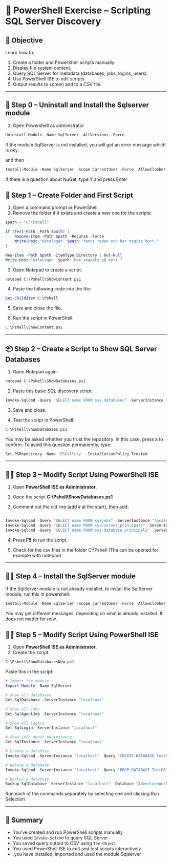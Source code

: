 
# 🧪 PowerShell Exercise – Scripting SQL Server Discovery

## 🎯 Objective

Learn how to:
1. Create a folder and PowerShell scripts manually.
2. Display file system content.
3. Query SQL Server for metadata (databases, jobs, logins, users).
4. Use PowerShell ISE to edit scripts.
5. Output results to screen and to a CSV file.

---


## 📁 Step 0 – Uninstall and Install the Sqlserver module

1. Open Powershell as administrator

```powershell
Uninstall-Module -Name SqlServer -AllVersions -Force
```

If the module SqlServer is not installed, you will get an error message which is oky

and then 

```powershell
Install-Module -Name SqlServer -Scope CurrentUser -Force -AllowClobber
```

If there is a question about NuGet, type Y and press Enter



## 📁 Step 1 – Create Folder and First Script

1. Open a command prompt or PowerShell.
2. Remove the folder if it exists and create a new one for the scripts:

```powershell
$path = "C:\Pshell"

if (Test-Path -Path $path) {
    Remove-Item -Path $path -Recurse -Force
    Write-Host "Katalogen '$path' fanns redan och har tagits bort."
}

New-Item -Path $path -ItemType Directory | Out-Null
Write-Host "Katalogen '$path' har skapats på nytt."


```

3. Open Notepad to create a script:

```powershell
notepad C:\Pshell\ShowContent.ps1
```

4. Paste the following code into the file:

```powershell
Get-ChildItem C:\Pshell
```

5. Save and close the file.

6. Run the script in PowerShell:

```powershell
C:\Pshell\ShowContent.ps1
```

---

## 📦 Step 2 – Create a Script to Show SQL Server Databases

1. Open Notepad again:

```powershell
notepad C:\Pshell\ShowDatabases.ps1
```

2. Paste this basic SQL discovery script:

```powershell
Invoke-Sqlcmd -Query "SELECT name FROM sys.databases" -ServerInstance "localhost" -TrustServerCertificate
```

3. Save and close.

4. Test the script in PowerShell:

```powershell
C:\Pshell\ShowDatabases.ps1
```
You may be asked whether you trust the repository. In this case, press a to confirm.
To avoid this question permanently, type:

```powershell
Set-PSRepository -Name 'PSGallery' -InstallationPolicy Trusted
```



---

## 🧑‍💻 Step 3 – Modify Script Using PowerShell ISE

1. Open **PowerShell ISE as Administrator**.
2. Open the script **C:\Pshell\ShowDatabases.ps1**

3. Comment out the old line (add `#` at the start), then add:

```powershell

Invoke-Sqlcmd -Query "SELECT name FROM sysjobs" -ServerInstance "localhost" -Database msdb -TrustServerCertificate | Tee-Object -FilePath C:\Pshell\Jobs.csv
Invoke-Sqlcmd -Query "SELECT name FROM sys.server_principals" -ServerInstance "localhost" -TrustServerCertificate | Tee-Object -FilePath C:\Pshell\Logins.csv
Invoke-Sqlcmd -Query "SELECT name FROM sys.database_principals" -ServerInstance "localhost" -Database msdb -TrustServerCertificate | Tee-Object -FilePath C:\Pshell\MsdbUsers.csv


```

4. Press **F5** to run the script.

5. Check for the csv files in the folder C:\Pshell (The can be opened for example with notepad)

---

## 🧑‍💻 Step 4 – Install the SqlServer module

If the SqlServer module is not already installet, to install the SqlServer module, run this in powershell:

```powershell
Install-Module -Name SqlServer -Scope CurrentUser -Force -AllowClobber
```
You may get different messages, depending on what is already installed. It does not matter for now.

## 🧑‍💻 Step 5 – Modify Script Using PowerShell ISE

1. Open **PowerShell ISE as Administrator**.
2. Create the script:

```powershell
C:\Pshell\ShowDatabasesNew.ps1
```

Paste this in the script:

```powershell
# Import the module
Import-Module -Name SqlServer

# Show all databases
Get-SqlDatabase -ServerInstance "localhost"

# Show all jobs
Get-SqlAgentJob -ServerInstance "localhost"

# Show all logins
Get-SqlLogin -ServerInstance "localhost"

# Show info about an instance
Get-SqlInstance -ServerInstance "localhost"

# Create a database
Invoke-Sqlcmd -ServerInstance "localhost" -Query "CREATE DATABASE TestDB" -TrustServerCertificate

# Delete a database
Invoke-Sqlcmd -ServerInstance "localhost" -Query "DROP DATABASE TestDB" -TrustServerCertificate

# Backup a database
Backup-SqlDatabase -ServerInstance "localhost" -Database "AdventureWorks" -BackupFile "C:\SqlBackups\AdventureWorks.bak" -TrustServerCertificate

```

Run each of the commands separately by selecting one and clicking Run Selection



---

## 📝 Summary

- You’ve created and run PowerShell scripts manually
- You used `Invoke-Sqlcmd` to query SQL Server
- You saved query output to CSV using `Tee-Object`
- You used PowerShell ISE to edit and test scripts interactively
- .you have installed, imported and used the module Sqlserver

